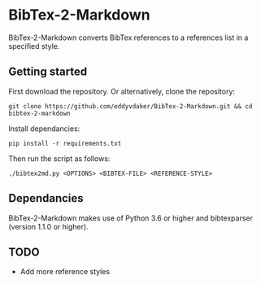 # BibTex-2-Markdown
BibTex-2-Markdown converts BibTex references to a references list in a specified style.

## Getting started
First download the repository. Or alternatively, clone the repository:
```
git clone https://github.com/eddyvdaker/BibTex-2-Markdown.git && cd bibtex-2-markdown
```

Install dependancies:
```
pip install -r requirements.txt
```

Then run the script as follows:
```
./bibtex2md.py <OPTIONS> <BIBTEX-FILE> <REFERENCE-STYLE>
```

## Dependancies
BibTex-2-Markdown makes use of Python 3.6 or higher and bibtexparser (version 1.1.0 or higher).

## TODO
- Add more reference styles
